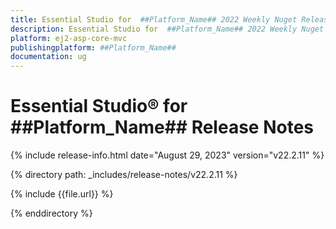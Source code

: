 ```yaml
---
title: Essential Studio for  ##Platform_Name## 2022 Weekly Nuget Release Release Notes  
description: Essential Studio for  ##Platform_Name## 2022 Weekly Nuget Release Release Notes  
platform: ej2-asp-core-mvc
publishingplatform: ##Platform_Name##
documentation: ug
---
```


# Essential Studio&reg; for  ##Platform_Name##   Release Notes  

{% include release-info.html date="August 29, 2023" version="v22.2.11" %} 

{% directory path: _includes/release-notes/v22.2.11 %}

{% include {{file.url}} %}

{% enddirectory %}


